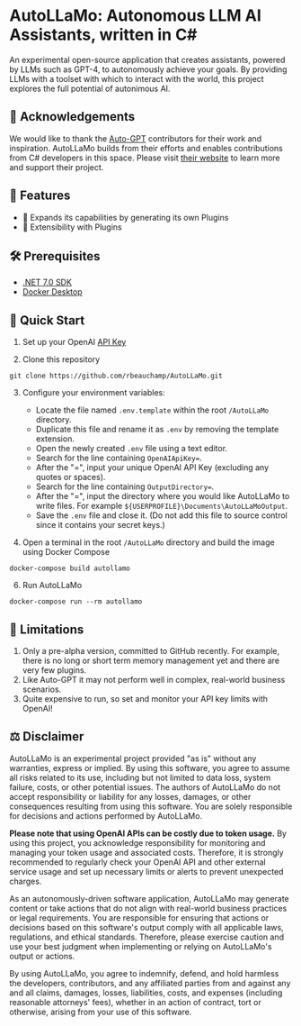 # AutoLLaMo: Autonomous LLM AI Assistants, written in C#
An experimental open-source application that creates assistants, powered by LLMs such as GPT-4, to autonomously achieve your goals. By providing LLMs with a toolset with which to interact with the world, this project explores the full potential of autonimous AI.

## 🙌 Acknowledgements
We would like to thank the [Auto-GPT](https://github.com/Significant-Gravitas/Auto-GPT) contributors for their work and inspiration. AutoLLaMo builds from their efforts and enables contributions from C# developers in this space. Please visit [their website](https://news.agpt.co/) to learn more and support their project.

## 🌟 Features

- 🔄 Expands its capabilities by generating its own Plugins
- 🔌 Extensibility with Plugins

## 🛠️ Prerequisites
- [.NET 7.0 SDK](https://dotnet.microsoft.com/download/dotnet/7.0)
- [Docker Desktop](https://www.docker.com/products/docker-desktop)

## 🚀 Quick Start
1. Set up your OpenAI [API Key](https://platform.openai.com/account/api-keys)

2. Clone this repository
``` shell
git clone https://github.com/rbeauchamp/AutoLLaMo.git
```

3. Configure your environment variables:
    - Locate the file named `.env.template` within the root `/AutoLLaMo` directory.
    - Duplicate this file and rename it as `.env` by removing the template extension.
    - Open the newly created `.env` file using a text editor.
    - Search for the line containing `OpenAIApiKey=`.
    - After the "=", input your unique OpenAI API Key (excluding any quotes or spaces).
    - Search for the line containing `OutputDirectory=`.
    - After the "=", input the directory where you would like AutoLLaMo to write files. For example `${USERPROFILE}\Documents\AutoLLaMoOutput`.
    - Save the `.env` file and close it. (Do not add this file to source control since it contains your secret keys.)

5. Open a terminal in the root `/AutoLLaMo` directory and build the image using Docker Compose

``` shell
docker-compose build autollamo
```

6. Run AutoLLaMo
``` shell
docker-compose run --rm autollamo
```

## 🚧 Limitations

1. Only a pre-alpha version, committed to GitHub recently. For example, there is no long or short term memory management yet and there are very few plugins.
2. Like Auto-GPT it may not perform well in complex, real-world business scenarios.
3. Quite expensive to run, so set and monitor your API key limits with OpenAI!

## ⚖️ Disclaimer
AutoLLaMo is an experimental project provided "as is" without any warranties, express or implied. By using this software, you agree to assume all risks related to its use, including but not limited to data loss, system failure, costs, or other potential issues. The authors of AutoLLaMo do not accept responsibility or liability for any losses, damages, or other consequences resulting from using this software. You are solely responsible for decisions and actions performed by AutoLLaMo.

**Please note that using OpenAI APIs can be costly due to token usage.** By using this project, you acknowledge responsibility for monitoring and managing your token usage and associated costs. Therefore, it is strongly recommended to regularly check your OpenAI API and other external service usage and set up necessary limits or alerts to prevent unexpected charges.

As an autonomously-driven software application, AutoLLaMo may generate content or take actions that do not align with real-world business practices or legal requirements. You are responsible for ensuring that actions or decisions based on this software's output comply with all applicable laws, regulations, and ethical standards. Therefore, please exercise caution and use your best judgment when implementing or relying on AutoLLaMo's output or actions.

By using AutoLLaMo, you agree to indemnify, defend, and hold harmless the developers, contributors, and any affiliated parties from and against any and all claims, damages, losses, liabilities, costs, and expenses (including reasonable attorneys' fees), whether in an action of contract, tort or otherwise, arising from your use of this software.
